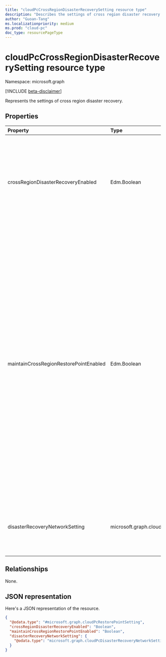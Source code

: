 ```yaml
---
title: "cloudPcCrossRegionDisasterRecoverySetting resource type"
description: "Describes the settings of cross region disaster recovery."
author: "Guoan-Tang"
ms.localizationpriority: medium
ms.prod: "cloud-pc"
doc_type: resourcePageType
---
```


# cloudPcCrossRegionDisasterRecoverySetting resource type

Namespace: microsoft.graph

[!INCLUDE [beta-disclaimer](../../includes/beta-disclaimer.md)]

Represents the settings of cross region disaster recovery.

## Properties

|Property|Type|Description|
|:---|:---|:---|
|crossRegionDisasterRecoveryEnabled|Edm.Boolean|True if an end-user is allowed to set up Cloud PC cross region disaster recovery functionality, false if an end-user is not allowed to. Default value is false.|
|maintainCrossRegionRestorePointEnabled|Edm.Boolean|Indicates whether Windows 365 maintain the cross region disaster recovery function generated restore points. When true, means the Windows 365 stored restore points. When false, Windows 365 don't generate or keep restore point from original Cloud PC. In the event of a disaster, the new Cloud PC can only be provisioned using the initial image, which would result in the loss of some user data on the original Cloud PC. The default value is false.|
|disasterRecoveryNetworkSetting|microsoft.graph.cloudPcDisasterRecoveryNetworkSetting|Indicates the Cloud PC's network setting while performing cross region disaster recovery operation.|

## Relationships

None.

## JSON representation

Here's a JSON representation of the resource.
<!-- {
  "blockType": "resource",
  "@odata.type": "microsoft.graph.cloudPcCrossRegionDisasterRecoverySetting"
}
-->

``` json
{
  "@odata.type": "#microsoft.graph.cloudPcRestorePointSetting",
  "crossRegionDisasterRecoveryEnabled": "Boolean",
  "maintainCrossRegionRestorePointEnabled": "Boolean",
  "disasterRecoveryNetworkSetting": {
    "@odata.type": "microsoft.graph.cloudPcDisasterRecoveryNetworkSetting"
  }
}
```
